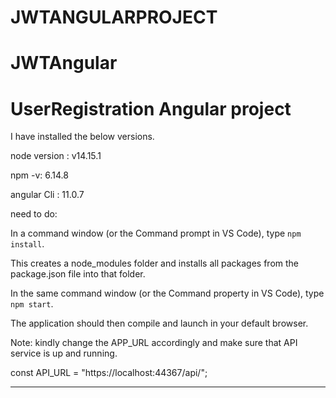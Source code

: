 # JWTANGULARPROJECT
# JWTAngular
# UserRegistration Angular project

I have installed the below versions.

node version : v14.15.1

npm -v: 6.14.8

angular Cli : 11.0.7

need to do:

 In a command window (or the Command prompt in VS Code), type `npm install`.

   This creates a node_modules folder and installs all packages from the package.json file into that folder.
   
 In the same command window (or the Command property in VS Code), type `npm start`.

   The application should then compile and launch in your default browser.

Note: kindly change the APP_URL accordingly and make sure that API service is up and running.

const API_URL = "https://localhost:44367/api/";

-----------------------------------------------------------------------------------------------------------


